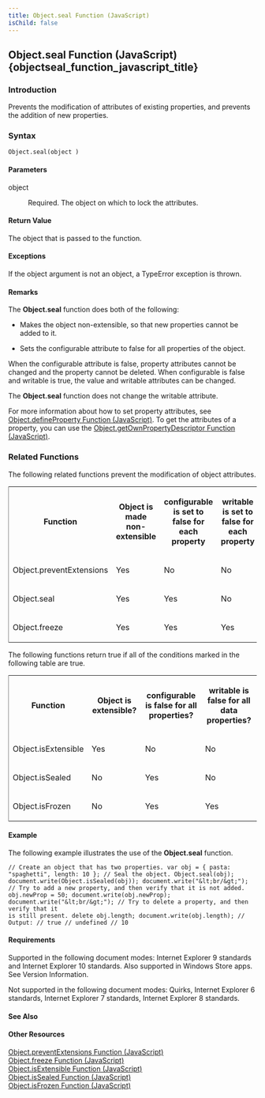 ```yaml
---
title: Object.seal Function (JavaScript)
isChild: false
---
```


## Object.seal Function (JavaScript) {objectseal_function_javascript_title}

### Introduction 

 Prevents the modification of attributes of existing properties, and prevents the addition of new properties.

### Syntax 

```
Object.seal(object )
```

#### Parameters 

<div id="parametersSection" class="section" name="collapseableSection" style="">
  <dl class="authored">
    <dt>
      <span class="parameter" sdata="paramReference" xmlns:util="util">object</span>
    </dt>
    <dd>
      <p xmlns:util="util">
        Required. The object on which to lock the attributes.
      </p>
    </dd>
  </dl>
</div>

#### Return Value 

<div id="sectionSection0" class="section" name="collapseableSection" style="" expanded="true">
  <p xmlns:util="util">
    The object that is passed to the function.
  </p>
</div>

#### Exceptions 

<div id="ddueExceptionsSection" class="section" name="collapseableSection" style="">
  <p xmlns:util="util">
    If the <span class="parameter" sdata="paramReference">object</span> argument is not an object, a <span sdata="langKeyword" value="TypeError"><span class="keyword">TypeError</span></span>
    exception is thrown.
  </p>
</div>

#### Remarks 

<div id="languageReferenceRemarksSection" class="section" name="collapseableSection" style="">
  <p xmlns:util="util">
    The <b>Object.seal</b> function does both of the following:
  </p>
  <ul xmlns:util="util">
    <li>
      <p>
        Makes the object non-extensible, so that new properties cannot be added to it.
      </p>
    </li>
    <li>
      <p>
        Sets the <span sdata="langKeyword" value="configurable"><span class="keyword">configurable</span></span> attribute to <span sdata="langKeyword" value="false"><span class=
        "keyword">false</span></span> for all properties of the object.
      </p>
    </li>
  </ul>
  <p xmlns:util="util">
    When the <span sdata="langKeyword" value="configurable"><span class="keyword">configurable</span></span> attribute is <span sdata="langKeyword" value="false"><span class=
    "keyword">false</span></span>, property attributes cannot be changed and the property cannot be deleted. When <span sdata="langKeyword" value="configurable"><span class=
    "keyword">configurable</span></span> is <span sdata="langKeyword" value="false"><span class="keyword">false</span></span> and <span sdata="langKeyword" value="writable"><span class=
    "keyword">writable</span></span> is <span sdata="langKeyword" value="true"><span class="keyword">true</span></span>, the <span sdata="langKeyword" value="value"><span class=
    "keyword">value</span></span> and <span sdata="langKeyword" value="writable"><span class="keyword">writable</span></span> attributes can be changed.
  </p>
  <p xmlns:util="util">
    The <b>Object.seal</b> function does not change the <span sdata="langKeyword" value="writable"><span class="keyword">writable</span></span> attribute.
  </p>
  <p xmlns:util="util">
    For more information about how to set property attributes, see <span sdata="link"><a href="c5d05346-940a-40c2-b12a-e8b25abc8d46.htm">Object.defineProperty Function (JavaScript)</a></span>. To get
    the attributes of a property, you can use the <span sdata="link"><a href="8f0e1c90-c4f9-44c4-bf76-726bacecbc14.htm">Object.getOwnPropertyDescriptor Function (JavaScript)</a></span>.
  </p>
  <p xmlns:util="util"></p>
  <h3 class="subHeading">
    Related Functions
  </h3>
  <div class="subsection">
    <p xmlns:util="util">
      The following related functions prevent the modification of object attributes.
    </p>
    <div class="caption"></div>
    <div class="tableSection">
      <table width="50%" cellspacing="2" cellpadding="5" frame="lhs">
        <tr>
          <th>
            <p xmlns:util="util">
              Function
            </p>
          </th>
          <th>
            <p xmlns:util="util">
              Object is made non-extensible
            </p>
          </th>
          <th>
            <p xmlns:util="util">
              <span sdata="langKeyword" value="configurable"><span class="keyword">configurable</span></span> is set to <span sdata="langKeyword" value="false"><span class=
              "keyword">false</span></span> for each property
            </p>
          </th>
          <th>
            <p xmlns:util="util">
              <span sdata="langKeyword" value="writable"><span class="keyword">writable</span></span> is set to <span sdata="langKeyword" value="false"><span class="keyword">false</span></span> for
              each property
            </p>
          </th>
        </tr>
        <tr>
          <td>
            <p xmlns:util="util">
              Object.preventExtensions
            </p>
          </td>
          <td>
            <p xmlns:util="util">
              Yes
            </p>
          </td>
          <td>
            <p xmlns:util="util">
              No
            </p>
          </td>
          <td>
            <p xmlns:util="util">
              No
            </p>
          </td>
        </tr>
        <tr>
          <td>
            <p xmlns:util="util">
              <span sdata="langKeyword" value="Object.seal"><span class="keyword">Object.seal</span></span>
            </p>
          </td>
          <td>
            <p xmlns:util="util">
              Yes
            </p>
          </td>
          <td>
            <p xmlns:util="util">
              Yes
            </p>
          </td>
          <td>
            <p xmlns:util="util">
              No
            </p>
          </td>
        </tr>
        <tr>
          <td>
            <p xmlns:util="util">
              Object.freeze
            </p>
          </td>
          <td>
            <p xmlns:util="util">
              Yes
            </p>
          </td>
          <td>
            <p xmlns:util="util">
              Yes
            </p>
          </td>
          <td>
            <p xmlns:util="util">
              Yes
            </p>
          </td>
        </tr>
      </table>
    </div>
    <p xmlns:util="util">
      The following functions return <span sdata="langKeyword" value="true"><span class="keyword">true</span></span> if all of the conditions marked in the following table are true.
    </p>
    <div class="caption"></div>
    <div class="tableSection">
      <table width="50%" cellspacing="2" cellpadding="5" frame="lhs">
        <tr>
          <th>
            <p xmlns:util="util">
              Function
            </p>
          </th>
          <th>
            <p xmlns:util="util">
              Object is extensible?
            </p>
          </th>
          <th>
            <p xmlns:util="util">
              <span sdata="langKeyword" value="configurable"><span class="keyword">configurable</span></span> is <span sdata="langKeyword" value="false"><span class="keyword">false</span></span> for
              all properties?
            </p>
          </th>
          <th>
            <p xmlns:util="util">
              <span sdata="langKeyword" value="writable"><span class="keyword">writable</span></span> is <span sdata="langKeyword" value="false"><span class="keyword">false</span></span> for all data
              properties?
            </p>
          </th>
        </tr>
        <tr>
          <td>
            <p xmlns:util="util">
              Object.isExtensible
            </p>
          </td>
          <td>
            <p xmlns:util="util">
              Yes
            </p>
          </td>
          <td>
            <p xmlns:util="util">
              No
            </p>
          </td>
          <td>
            <p xmlns:util="util">
              No
            </p>
          </td>
        </tr>
        <tr>
          <td>
            <p xmlns:util="util">
              Object.isSealed
            </p>
          </td>
          <td>
            <p xmlns:util="util">
              No
            </p>
          </td>
          <td>
            <p xmlns:util="util">
              Yes
            </p>
          </td>
          <td>
            <p xmlns:util="util">
              No
            </p>
          </td>
        </tr>
        <tr>
          <td>
            <p xmlns:util="util">
              Object.isFrozen
            </p>
          </td>
          <td>
            <p xmlns:util="util">
              No
            </p>
          </td>
          <td>
            <p xmlns:util="util">
              Yes
            </p>
          </td>
          <td>
            <p xmlns:util="util">
              Yes
            </p>
          </td>
        </tr>
      </table>
    </div>
  </div>
</div>

#### Example 

<p xmlns:util="util">
  The following example illustrates the use of the <b>Object.seal</b> function.
</p>

```
// Create an object that has two properties. var obj = { pasta: "spaghetti", length: 10 }; // Seal the object. Object.seal(obj); document.write(Object.isSealed(obj)); document.write("&lt;br/&gt;");
// Try to add a new property, and then verify that it is not added. obj.newProp = 50; document.write(obj.newProp); document.write("&lt;br/&gt;"); // Try to delete a property, and then verify that it
is still present. delete obj.length; document.write(obj.length); // Output: // true // undefined // 10
```

#### Requirements 

<div id="requirementsTitleSection" class="section" name="collapseableSection" style="">
  <p xmlns:util="util"></p>
  <p>
    Supported in the following document modes: Internet Explorer 9 standards and Internet Explorer 10 standards. Also supported in Windows Store apps. See Version Information.
  </p>
  <p>
    Not supported in the following document modes: Quirks, Internet Explorer 6 standards, Internet Explorer 7 standards, Internet Explorer 8 standards.
  </p>
</div>

#### See Also 

<div id="seeAlsoSection" class="section" name="collapseableSection" style="">
  <h4 class="subHeading">
    Other Resources
  </h4>
  <div class="seeAlsoStyle">
    <span sdata="link" xmlns:util="util"><a href="e6b48197-2374-4437-a9fe-519dd45a2077.htm">Object.preventExtensions Function (JavaScript)</a></span>
  </div>
  <div class="seeAlsoStyle">
    <span sdata="link" xmlns:util="util"><a href="83ffe193-0a37-4e0c-9b66-44c422765fb3.htm">Object.freeze Function (JavaScript)</a></span>
  </div>
  <div class="seeAlsoStyle">
    <span sdata="link" xmlns:util="util"><a href="a7d10beb-0d01-4e2d-8263-59ff07ac4352.htm">Object.isExtensible Function (JavaScript)</a></span>
  </div>
  <div class="seeAlsoStyle">
    <span sdata="link" xmlns:util="util"><a href="af4f192e-cebe-44b9-8eef-90c096f5ae8f.htm">Object.isSealed Function (JavaScript)</a></span>
  </div>
  <div class="seeAlsoStyle">
    <span sdata="link" xmlns:util="util"><a href="6cf1bbc6-56e8-429b-8e2c-0024fa614acc.htm">Object.isFrozen Function (JavaScript)</a></span>
  </div>
</div>

